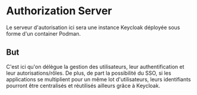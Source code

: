 # Authorization Server

Le serveur d'autorisation ici sera une instance Keycloak déployée sous forme d'un container Podman.

## But

C'est ici qu'on délègue la gestion des utilisateurs, leur authentification et leur autorisations/rôles.
De plus, de part la possibilité du SSO, si les applications se multiplient pour un même lot d'utilisateurs, leurs identifiants pourront être centralisés et réutilisés ailleurs grâce à Keycloak.
